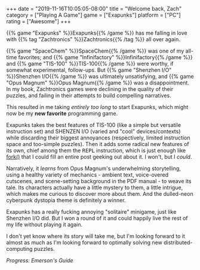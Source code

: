 +++
date = "2019-11-16T10:05:05-08:00"
title = "Welcome back, Zach"
category = ["Playing A Game"]
game = ["Exapunks"]
platform = ["PC"]
rating = ["Awesome"]
+++

{{% game "Exapunks" %}}Exapunks{{% /game %}} has me falling in love with {{% tag "Zachtronics" %}}Zachtronics{{% /tag %}} all over again.

{{% game "SpaceChem" %}}SpaceChem{{% /game %}} was one of my all-time favorites; and {{% game "Infinifactory" %}}Infinifactory{{% /game %}} and {{% game "TIS-100" %}}TIS-100{{% /game %}} were worthy, if somewhat experimental, follow-ups.  But {{% game "Shenzhen I/O" %}}Shenzhen I/O{{% /game %}} was ultimately unsatisfying, and {{% game "Opus Magnum" %}}Opus Magnum{{% /game %}} was a disappointment.  In my book, Zachtronics games were declining in the quality of their puzzles, and failing in their attempts to build compelling narratives.

This resulted in me taking <i>entirely too long</i> to start Exapunks, which might now be my <b>new favorite</b> programming game.

Exapunks takes the best features of TIS-100 (like a simple but versatile instruction set) and SHENZEN I/O (varied and "cool" devices/contexts) while discarding their biggest annoyances (respectively, limited instruction space and too-simple puzzles).  Then it adds some radical new features of its own, chief among them the <tt>REPL</tt> instruction, which is just enough like <a href="http://man7.org/linux/man-pages/man2/fork.2.html">fork()</a> that I could fill an entire post geeking out about it.  I won't, but I <i>could</i>.

Narratively, it <i>learns</i> from Opus Magnum's underwhelming storytelling, using a healthy variety of mechanics - ambient text, voice-overed cutscenes, and scene-setting background in the PDF manual - to weave its tale.  Its characters actually have a little mystery to them, a little intrigue, which makes me curious to discover more about them.  And the dulled-neon cyberpunk dystopia theme is definitely a winner.

Exapunks has a really fucking annoying "solitaire" minigame, just like Shenzhen I/O did.  But I won a round of it and could happily live the rest of my life without playing it again.

I don't yet know where its story will take me, but I'm looking forward to it almost as much as I'm looking forward to optimally solving new distributed-computing puzzles.

<i>Progress: Emerson's Guide</i>
